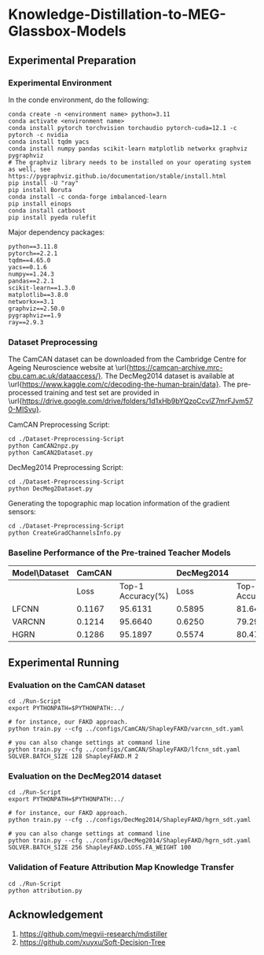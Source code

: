 # Knowledge-Distillation-to-MEG-Glassbox-Models

## Experimental Preparation

### Experimental Environment

In the conde environment, do the following:

```
conda create -n <environment name> python=3.11
conda activate <environment name>
conda install pytorch torchvision torchaudio pytorch-cuda=12.1 -c pytorch -c nvidia
conda install tqdm yacs
conda install numpy pandas scikit-learn matplotlib networkx graphviz pygraphviz
# The graphviz library needs to be installed on your operating system as well, see https://pygraphviz.github.io/documentation/stable/install.html
pip install -U "ray"
pip install Boruta
conda install -c conda-forge imbalanced-learn
pip install einops
conda install catboost
pip install pyeda rulefit
```

Major dependency packages:

```
python==3.11.8
pytorch==2.2.1
tqdm==4.65.0
yacs==0.1.6
numpy==1.24.3
pandas==2.2.1
scikit-learn==1.3.0
matplotlib==3.8.0
networkx==3.1
graphviz==2.50.0
pygraphviz==1.9
ray==2.9.3
```

### Dataset Preprocessing

The CamCAN dataset can be downloaded from the Cambridge Centre for Ageing Neuroscience website at \url{https://camcan-archive.mrc-cbu.cam.ac.uk/dataaccess/}.
The DecMeg2014 dataset is available at \url{https://www.kaggle.com/c/decoding-the-human-brain/data}.
The pre-processed training and test set are provided in \url{https://drive.google.com/drive/folders/1d1xHb9bYQzoCcvlZ7mrFJvm570-MISvu}.

CamCAN Preprocessing Script:
```angular2html
cd ./Dataset-Preprocessing-Script
python CamCAN2npz.py
python CamCAN2Dataset.py
```

DecMeg2014 Preprocessing Script:
```angular2html
cd ./Dataset-Preprocessing-Script
python DecMeg2Dataset.py
```

Generating the topographic map location information of the gradient sensors:
```angular2html
cd ./Dataset-Preprocessing-Script
python CreateGradChannelsInfo.py
```

### Baseline Performance of the Pre-trained Teacher Models

| Model\Dataset | CamCAN |                   | DecMeg2014 |                   |
| ----------- | ------ | ----------------- | ---------- | ----------------- |
|             | Loss   | Top-1 Accuracy(%) | Loss       | Top-1 Accuracy(%) |
| LFCNN       | 0.1167 | 95.6131           | 0.5895     | 81.6498           |
| VARCNN      | 0.1214 | 95.6640           | 0.6250     | 79.2929           |
| HGRN        | 0.1286 | 95.1897           | 0.5574     | 80.4714           |

## Experimental Running

### Evaluation on the CamCAN dataset

```angular2html
cd ./Run-Script
export PYTHONPATH=$PYTHONPATH:../

# for instance, our FAKD approach.
python train.py --cfg ../configs/CamCAN/ShapleyFAKD/varcnn_sdt.yaml

# you can also change settings at command line
python train.py --cfg ../configs/CamCAN/ShapleyFAKD/lfcnn_sdt.yaml  SOLVER.BATCH_SIZE 128 ShapleyFAKD.M 2
```

### Evaluation on the DecMeg2014 dataset

```angular2html
cd ./Run-Script
export PYTHONPATH=$PYTHONPATH:../

# for instance, our FAKD approach.
python train.py --cfg ../configs/DecMeg2014/ShapleyFAKD/hgrn_sdt.yaml

# you can also change settings at command line
python train.py --cfg ../configs/DecMeg2014/ShapleyFAKD/hgrn_sdt.yaml  SOLVER.BATCH_SIZE 256 ShapleyFAKD.LOSS.FA_WEIGHT 100
```

### Validation of Feature Attribution Map Knowledge Transfer

```angular2html
cd ./Run-Script
python attribution.py
```

## Acknowledgement

1. https://github.com/megvii-research/mdistiller
2. https://github.com/xuyxu/Soft-Decision-Tree
